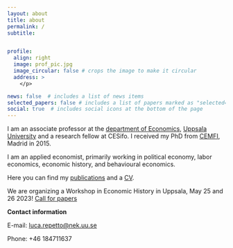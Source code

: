 ```yaml
---
layout: about
title: about
permalink: /
subtitle:


profile:
  align: right
  image: prof_pic.jpg
  image_circular: false # crops the image to make it circular
  address: >
    </p>

news: false  # includes a list of news items
selected_papers: false # includes a list of papers marked as "selected={true}"
social: true  # includes social icons at the bottom of the page
---
```


I am an associate professor at the [department of Economics](http://www.nek.uu.se), [Uppsala University](http://www.uu.se) and a research fellow at CESifo. I received my PhD from [CEMFI](http://www.cemfi.es), Madrid in 2015.

I am an applied economist, primarily working in political economy, labor economics, economic history, and behavioural economics. 

Here you can find my [publications](/research/) and a [CV](/assets/pdf/CV_Luca_Repetto.pdf).


We are organizing a Workshop in Economic History in Uppsala, May 25 and 26 2023!  [Call for papers](/assets/pdf/Call_for_papers_WEH_upd.pdf)


<b>Contact information</b>

E-mail: [luca.repetto@nek.uu.se](mailto:luca.repetto@nek.uu.se) 

Phone: +46 184711637

 
